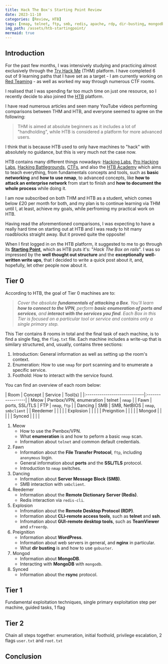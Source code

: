 ```yaml
---
title: Hack The Box's Starting Point Review 
date: 2023-11-10
categories: [Review, HTB]
tags: [nmap, telnet, ftp, smb, redis, apache, rdp, dir-busting, mongodb, rsync]
img_path: /assets/htb-startingpoint/
mermaid: true
---
```


## Introduction

For the past few months, I was intensively studying and practicing almost exclusively through the [Try Hack Me](https://tryhackme.com) (THM) platform. I have completed 6 out of 9 learning paths that I have set as a target - I am currently working on [Red Teaming](https://tryhackme.com/paths) - as well as worked my way through numerous CTF rooms. 

I realised that I was spending far too much time on just one resource, so I recently decide to also joined the [HTB](https://app.hackthebox.com/home) platform. 

I have read numerous articles and seen many YouTube videos performing comparisons between THM and HTB, and everyone seemed to agree on the following: 

> THM is aimed at absolute beginners as it includes a lot of "handholding", while HTB is considered a platform for more advanced users. 

I think that is because HTB used to only have machines to "hack" with absolutely no guidance, but this is very much not the case now. 

HTB contains many different things nowadays: [Hacking Labs](https://www.hackthebox.com/hacker/hacking-labs), [Pro Hacking Labs](https://www.hackthebox.com/hacker/pro-labs), [Hacking Battlegrounds](https://www.hackthebox.com/hacker/hacking-battlegrounds), [CTFs](https://www.hackthebox.com/hacker/ctf), and also the [HTB Academy](https://academy.hackthebox.com/) which aims to teach everything, from fundamentals concepts and tools, such as **basic networking** and **how to use nmap**, to advanced concepts, like **how to attack an enterprise network** from start to finish and **how to document the whole process** while doing it.

I am now subscribed on both THM and HTB as a student, which comes below £20 per month for both, and my plan is to continue learning via THM until I, at least, achieve my goals, while perfroming my practical work on HTB. 

Having read the aforementioned comparisons, I was expecting to have a really hard time on starting out at HTB and I was ready to hit many roadblocks straight away. But it proved quite the opposite!

When I first logged in on the HTB platform, it suggested to me to go through its [**Starting Point**](https://app.hackthebox.com/starting-point), which as HTB puts it's: "*Hack The Box on rails*". I was so impressed by the **well thought out structure** and the **exceptionally well-written write ups**, that I decided to write a quick post about it, and, hopefully, let other people now about it.

## Tier 0

According to HTB, the goal of Tier 0 machines are to:

> *Cover the absolute **fundamentals of attacking a Box**. You'll learn **how to connect to the VPN**, perform **basic enumeration of ports and services**, and **interact with the services you find**. Each Box in this Tier is focused on a particular tool or service and contains only a single primary step.*

This Tier contains 8 rooms in total and the final task of each machine, is to find a single flag, the `flag.txt` file. Each machine includes a write-up that is similary structured, and, usually, contains three sections:
1. Introduction: General information as well as setting up the room's context.
2. Enumeration: How to use `nmap` for port scanning and to enumerate a specific service.
3. Foothold: How to interact with the service found.

You can find an overview of each room below:

| Room | Concept | Service | Tool(s) |
|:-----------------------------|:-----------------|
| Meow | Pwnbox/VPN, enumeration | telnet | `nmap` | 
| Fawn | ports, SSL/TLS | FTP | `nmap`, `ftp` |
| Dancing | SMB | SMB, NetBIOS | `nmap`, `smbclient` |
| Reedemer | | | |
| Explosion | | | |
| Preignition | | | |
| Mongod | | | |
| Synced | | | |


1. Meow 
    - How to use the Pwnbox/VPN.
    - What **enumeration** is and how to peform a basic `nmap` scan.
    - Information about `telnet` and common default credentials.
2. Fawn
    - Information about the **File Transfer Protocol**, `ftp`, including `anonymous` login.
    - General information about **ports** and the **SSL/TLS** protocol.
    - Introduction to `nmap` switches.
3. Dancing
    - Information about **Server Message Block (SMB)**.
    - SMB interaction with `smbclient`.
4. Reedemer
    - Information about the **Remote Dictionary Server (Redis)**.
    - Redis interaction via `redis-cli`.
5. Explosion
    - Infromation about the **Remote Desktop Protocol (RDP)**.
    - Information about **CLI-remote access tools**, such as **telnet** and **ssh**.
    - Infromation about **GUI-remote desktop tools**, such as **TeamViewer** and `xfreerdp`.
6. Preignition
    - Information about **WordPress**.
    - Information about web servers in general, and **nginx** in particular.
    - What **dir busting** is and how to use `gobuster`.
7. Mongod
    - Information about **MongoDB**.
    - Interacting with **MongoDB** with `mongodb`.
8. Synced
    - Information about the **rsync** protocol.

## Tier 1

Fundamental exploitation techniques, single primary exploitation step per machine, guided tasks, 1 flag

## Tier 2

Chain all steps together: enumeration, initial foothold, privilege escalation, 2 flags `user.txt` and `root.txt`

## Conclusion